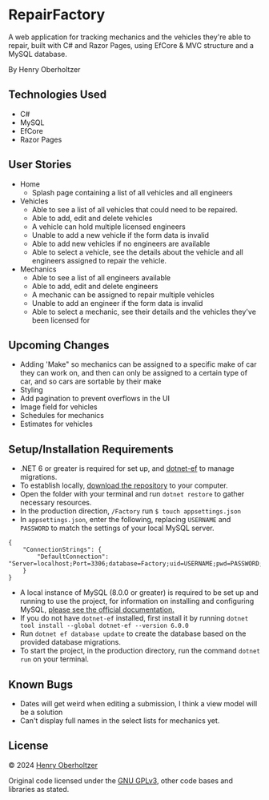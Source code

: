 # RepairFactory

A web application for tracking mechanics and the vehicles they're able to repair, built with C# and Razor Pages, using EfCore & MVC structure and a MySQL database.

By Henry Oberholtzer

## Technologies Used

- C#
- MySQL
- EfCore
- Razor Pages

## User Stories
- Home
    * Splash page containing a list of all vehicles and all engineers
- Vehicles
    * Able to see a list of all vehicles that could need to be repaired.
    * Able to add, edit and delete vehicles
    * A vehicle can hold multiple licensed engineers
    * Unable to add a new vehicle if the form data is invalid
    * Able to add new vehicles if no engineers are available
    * Able to select a vehicle, see the details about the vehicle and all engineers assigned to repair the vehicle.
- Mechanics
    * Able to see a list of all engineers available
    * Able to add, edit and delete engineers
    * A mechanic can be assigned to repair multiple vehicles
    * Unable to add an engineer if the form data is invalid
    * Able to select a mechanic, see their details and the vehicles they've been licensed for

## Upcoming Changes
- Adding 'Make" so mechanics can be assigned to a specific make of car they can work on, and then can only be assigned to a certain type of car, and so cars are sortable by their make
- Styling
- Add pagination to prevent overflows in the UI
- Image field for vehicles
- Schedules for mechanics
- Estimates for vehicles

## Setup/Installation Requirements

- .NET 6 or greater is required for set up, and [dotnet-ef](https://www.nuget.org/packages/dotnet-ef/) to manage migrations.
- To establish locally, [download the repository](https://github.com/henry-oberholtzer/Factory/archive/refs/heads/main.zip) to your computer.
- Open the folder with your terminal and run `dotnet restore` to gather necessary resources.
- In the production direction, `/Factory` run `$ touch appsettings.json`
- In `appsettings.json`, enter the following, replacing `USERNAME` and `PASSWORD` to match the settings of your local MySQL server.
  
```
{
    "ConnectionStrings": {
        "DefaultConnection": "Server=localhost;Port=3306;database=Factory;uid=USERNAME;pwd=PASSWORD;"
    }
}
```
- A local instance of MySQL (8.0.0 or greater) is required to be set up and running to use the project, for information on installing and configuring MySQL, [please see the official documentation.](https://dev.mysql.com/doc/mysql-installation-excerpt/8.3/en/)
- If you do not have `dotnet-ef` installed, first install it by running `dotnet tool install --global dotnet-ef --version 6.0.0`
- Run `dotnet ef database update` to create the database based on the provided database migrations.
- To start the project, in the production directory, run the command `dotnet run` on your terminal.

## Known Bugs

- Dates will get weird when editing a submission, I think a view model will be a solution
- Can't display full names in the select lists for mechanics yet.

## License

© 2024 [Henry Oberholtzer](https://www.henryoberholtzer.com/)

Original code licensed under the [GNU GPLv3](https://www.gnu.org/licenses/gpl-3.0.en.html#license), other code bases and libraries as stated.

